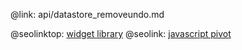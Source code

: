 @link: api/datastore_removeundo.md

@seolinktop: [widget library](https://webix.com)
@seolink: [javascript pivot](https://webix.com/pivot/)